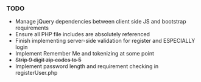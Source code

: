 ### TODO
* Manage jQuery dependencies between client side JS and bootstrap requirements
* Ensure all PHP file includes are absolutely referenced
* Finish implementing server-side validation for register and ESPECIALLY login
* Implement Remember Me and tokenizing at some point
* ~~Strip 9 digit zip codes to 5~~
* Implement password length and requirement checking in registerUser.php
